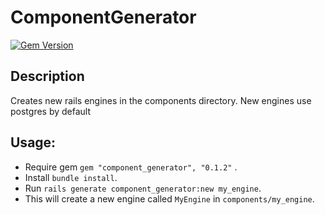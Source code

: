 # ComponentGenerator

[![Gem Version](https://badge.fury.io/rb/component_generator.svg)](http://badge.fury.io/rb/component_generator)

## Description
Creates new rails engines in the components directory. New engines use postgres by default

## Usage:
- Require gem `gem "component_generator", "0.1.2"` .
- Install `bundle install`.
- Run `rails generate component_generator:new my_engine`.
- This will create a new engine called `MyEngine` in `components/my_engine`.